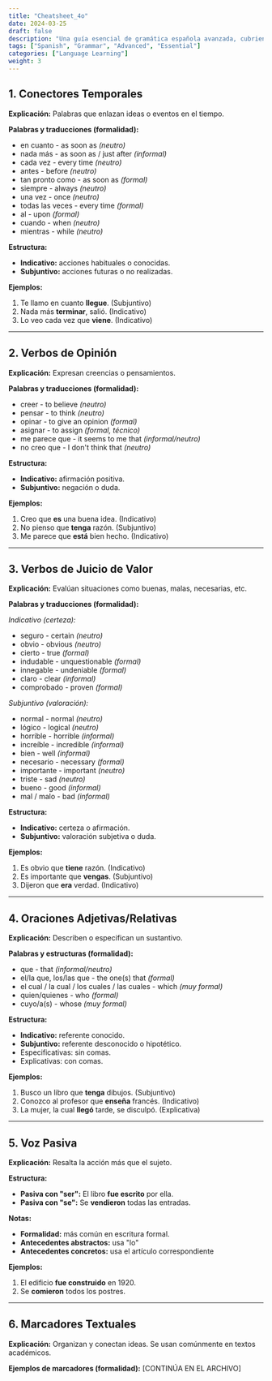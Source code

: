 ```yaml
---
title: "Cheatsheet_4o"
date: 2024-03-25
draft: false
description: "Una guía esencial de gramática española avanzada, cubriendo los conceptos fundamentales con ejemplos prácticos"
tags: ["Spanish", "Grammar", "Advanced", "Essential"]
categories: ["Language Learning"]
weight: 3
---
```


## 1. Conectores Temporales

**Explicación:** Palabras que enlazan ideas o eventos en el tiempo.

**Palabras y traducciones (formalidad):**
- en cuanto - as soon as *(neutro)*  
- nada más - as soon as / just after *(informal)*  
- cada vez - every time *(neutro)*  
- antes - before *(neutro)*  
- tan pronto como - as soon as *(formal)*  
- siempre - always *(neutro)*  
- una vez - once *(neutro)*  
- todas las veces - every time *(formal)*  
- al - upon *(formal)*  
- cuando - when *(neutro)*  
- mientras - while *(neutro)*

**Estructura:**
- **Indicativo:** acciones habituales o conocidas.  
- **Subjuntivo:** acciones futuras o no realizadas.

**Ejemplos:**
1. Te llamo en cuanto **llegue**. (Subjuntivo)  
2. Nada más **terminar**, salió. (Indicativo)  
3. Lo veo cada vez que **viene**. (Indicativo)

---

## 2. Verbos de Opinión

**Explicación:** Expresan creencias o pensamientos.

**Palabras y traducciones (formalidad):**
- creer - to believe *(neutro)*  
- pensar - to think *(neutro)*  
- opinar - to give an opinion *(formal)*  
- asignar - to assign *(formal, técnico)*  
- me parece que - it seems to me that *(informal/neutro)*  
- no creo que - I don't think that *(neutro)*

**Estructura:**
- **Indicativo:** afirmación positiva.  
- **Subjuntivo:** negación o duda.

**Ejemplos:**
1. Creo que **es** una buena idea. (Indicativo)  
2. No pienso que **tenga** razón. (Subjuntivo)  
3. Me parece que **está** bien hecho. (Indicativo)

---

## 3. Verbos de Juicio de Valor

**Explicación:** Evalúan situaciones como buenas, malas, necesarias, etc.

**Palabras y traducciones (formalidad):**

*Indicativo (certeza):*
- seguro - certain *(neutro)*  
- obvio - obvious *(neutro)*  
- cierto - true *(formal)*  
- indudable - unquestionable *(formal)*  
- innegable - undeniable *(formal)*  
- claro - clear *(informal)*  
- comprobado - proven *(formal)*

*Subjuntivo (valoración):*
- normal - normal *(neutro)*  
- lógico - logical *(neutro)*  
- horrible - horrible *(informal)*  
- increíble - incredible *(informal)*  
- bien - well *(informal)*  
- necesario - necessary *(formal)*  
- importante - important *(neutro)*  
- triste - sad *(neutro)*  
- bueno - good *(informal)*  
- mal / malo - bad *(informal)*

**Estructura:**
- **Indicativo:** certeza o afirmación.  
- **Subjuntivo:** valoración subjetiva o duda.

**Ejemplos:**
1. Es obvio que **tiene** razón. (Indicativo)  
2. Es importante que **vengas**. (Subjuntivo)  
3. Dijeron que **era** verdad. (Indicativo)

---

## 4. Oraciones Adjetivas/Relativas

**Explicación:** Describen o especifican un sustantivo.

**Palabras y estructuras (formalidad):**
- que - that *(informal/neutro)*  
- el/la que, los/las que - the one(s) that *(formal)*  
- el cual / la cual / los cuales / las cuales - which *(muy formal)*  
- quien/quienes - who *(formal)*  
- cuyo/a(s) - whose *(muy formal)*

**Estructura:**
- **Indicativo:** referente conocido.  
- **Subjuntivo:** referente desconocido o hipotético.  
- Especificativas: sin comas.  
- Explicativas: con comas.

**Ejemplos:**
1. Busco un libro que **tenga** dibujos. (Subjuntivo)  
2. Conozco al profesor que **enseña** francés. (Indicativo)  
3. La mujer, la cual **llegó** tarde, se disculpó. (Explicativa)

---

## 5. Voz Pasiva

**Explicación:** Resalta la acción más que el sujeto.

**Estructura:**
- **Pasiva con "ser":** El libro **fue escrito** por ella.  
- **Pasiva con "se":** Se **vendieron** todas las entradas.

**Notas:**
- **Formalidad:** más común en escritura formal.  
- **Antecedentes abstractos:** usa "lo"  
- **Antecedentes concretos:** usa el artículo correspondiente

**Ejemplos:**
1. El edificio **fue construido** en 1920.  
2. Se **comieron** todos los postres.

---

## 6. Marcadores Textuales

**Explicación:** Organizan y conectan ideas. Se usan comúnmente en textos académicos.

**Ejemplos de marcadores (formalidad):**
[CONTINÚA EN EL ARCHIVO]
